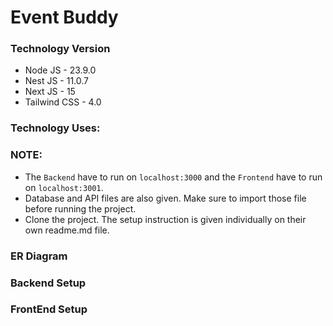 # Event Buddy

### Technology Version

- Node JS - 23.9.0
- Nest JS - 11.0.7
- Next JS - 15
- Tailwind CSS - 4.0

### Technology Uses:

### NOTE:

- The `Backend` have to run on `localhost:3000` and the `Frontend` have to run on `localhost:3001`.
- Database and API files are also given. Make sure to import those file before running the project.
- Clone the project. The setup instruction is given individually on their own readme.md file.

### ER Diagram

### Backend Setup

### FrontEnd Setup
